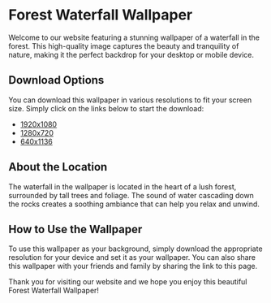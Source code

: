 <!--
Write me markdown content of website with wallpaper:

"A waterfall in the forest"

The header of the page should not be copy of the text but rather a real content of the website which is using this wallpaper.
-->

<!--font:Open Sans-->

# Forest Waterfall Wallpaper

Welcome to our website featuring a stunning wallpaper of a waterfall in the forest. This high-quality image captures the beauty and tranquility of nature, making it the perfect backdrop for your desktop or mobile device.

## Download Options

You can download this wallpaper in various resolutions to fit your screen size. Simply click on the links below to start the download:

-   [1920x1080](link-to-download)
-   [1280x720](link-to-download)
-   [640x1136](link-to-download)

## About the Location

The waterfall in the wallpaper is located in the heart of a lush forest, surrounded by tall trees and foliage. The sound of water cascading down the rocks creates a soothing ambiance that can help you relax and unwind.

## How to Use the Wallpaper

To use this wallpaper as your background, simply download the appropriate resolution for your device and set it as your wallpaper. You can also share this wallpaper with your friends and family by sharing the link to this page.

Thank you for visiting our website and we hope you enjoy this beautiful Forest Waterfall Wallpaper!
